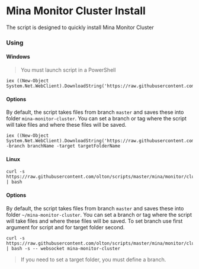 # Mina Monitor Cluster Install

The script is designed to quickly install Mina Monitor Cluster

### Using

#### Windows

>You must launch script in a PowerShell

```shell
iex ((New-Object System.Net.WebClient).DownloadString('https://raw.githubusercontent.com/olton/scripts/master/mina/monitor/cluster/install.ps1'))
```

#### Options

By default, the script takes files from branch `master` and saves these into folder `mina-monitor-cluster`.
You can set a branch or tag where the script will take files and where these files will be saved.

```shell
iex ((New-Object System.Net.WebClient).DownloadString('https://raw.githubusercontent.com/olton/scripts/master/mina/monitor/cluster/install.ps1')) -branch branchName -target targetFolderName
```

#### Linux
```shell
curl -s https://raw.githubusercontent.com/olton/scripts/master/mina/monitor/cluster/install.sh | bash
```

#### Options

By default, the script takes files from branch `master` and saves these into folder `~/mina-monitor-cluster`.
You can set a branch or tag where the script will take files and where these files will be saved.
To  set branch use first argument for script and for target folder second.

```shell
curl -s https://raw.githubusercontent.com/olton/scripts/master/mina/monitor/cluster/install.sh | bash -s -- websocket mina-monitor-cluster
```

> If you need to set a target folder, you must define a branch.
